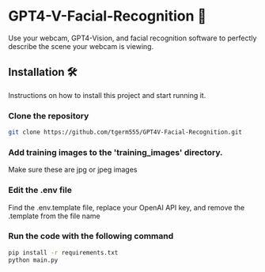 # GPT4-V-Facial-Recognition 🦾
Use your webcam, GPT4-Vision, and facial recognition software to perfectly describe the scene your webcam is viewing.

## Installation 🛠️
Instructions on how to install this project and start running it.

### Clone the repository
```bash
git clone https://github.com/tgerm555/GPT4V-Facial-Recognition.git
```

### Add training images to the 'training_images' directory. 
Make sure these are jpg or jpeg images

### Edit the .env file
Find the .env.template file, replace your OpenAI API key, and remove the .template from the file name

### Run the code with the following command
```bash
pip install -r requirements.txt
python main.py
```
